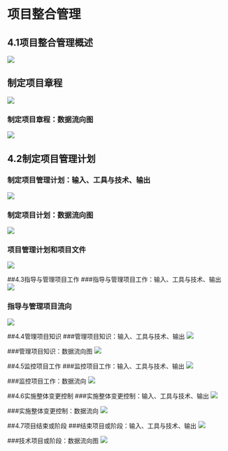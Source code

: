 # 项目整合管理
## 4.1项目整合管理概述
![](media/15210971045827.jpg)

## 制定项目章程
![](media/15210990939489.jpg)

### 制定项目章程：数据流向图
![](media/15210991555495.jpg)


## 4.2制定项目管理计划
### 制定项目管理计划：输入、工具与技术、输出
![](media/15215139469064.jpg)


### 制定项目计划：数据流向图
![](media/15215139889768.jpg)

### 项目管理计划和项目文件
![](media/15215143351490.jpg)

##4.3指导与管理项目工作
###指导与管理项目工作：输入、工具与技术、输出
![](media/15215144258143.jpg)

### 指导与管理项目流向
![](media/15215145272865.jpg)

##4.4管理项目知识
###管理项目知识：输入、工具与技术、输出
![](media/15215148255805.jpg)

###管理项目知识：数据流向图
![](media/15215149051313.jpg)


##4.5监控项目工作
###监控项目工作：输入、工具与技术、输出
![](media/15215151595455.jpg)

###监控项目工作：数据流向
![](media/15215152646901.jpg)

##4.6实施整体变更控制
###实施整体变更控制：输入、工具与技术、输出
![](media/15215156592767.jpg)

###实施整体变更控制：数据流向
![](media/15215157100071.jpg)


##4.7项目结束或阶段
###结束项目或阶段：输入、工具与技术、输出
![](media/15215159657650.jpg)

###技术项目或阶段：数据流向图
![](media/15215160626011.jpg)


